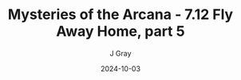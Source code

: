 ---
title: 'Mysteries of the Arcana - 7.12 Fly Away Home, part 5'
alt: 'Mysteries of the Arcana'
date: '2024-10-03'
author: 'J Gray'
artist: 'Keira'
---